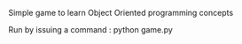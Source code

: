 Simple game to learn Object Oriented programming concepts

Run by issuing a command : python game.py

